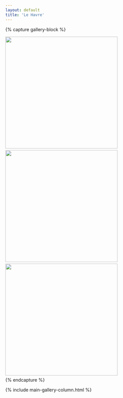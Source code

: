 ```yaml
---
layout: default
title: 'Le Havre'
---
```



{% capture gallery-block %}
    <div style="padding-bottom:5px">
        <img src="{{ site.github.url }}/assets/img/projects/le-havre/IMG_20250809_213939.jpg"
            width="350" alt=""/>
    </div>
    <div style="padding-bottom:5px">
        <img src="{{ site.github.url }}/assets/img/projects/le-havre/Le Havre 1.jpg"
            width="350" alt=""/>
    </div>
    <div style="padding-bottom:5px">
        <img src="{{ site.github.url }}/assets/img/projects/le-havre/IMG_20250810_003121.jpg"
            width="350" alt=""/>
    </div>
{% endcapture %}

{% include main-gallery-column.html %}
